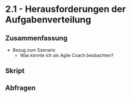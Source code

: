 # 2.1 - Herausforderungen der Aufgabenverteilung

## Zusammenfassung

- Bezug zum Szenario
  - Was könnte ich als Agile Coach beobachten?

## Skript

## Abfragen